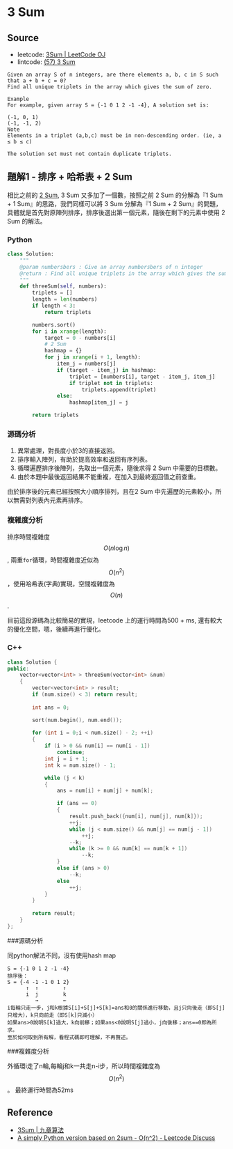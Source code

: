 # 3 Sum

## Source

- leetcode: [3Sum | LeetCode OJ](https://leetcode.com/problems/3sum/)
- lintcode: [(57) 3 Sum](http://www.lintcode.com/en/problem/3-sum/)

```
Given an array S of n integers, are there elements a, b, c in S such that a + b + c = 0?
Find all unique triplets in the array which gives the sum of zero.

Example
For example, given array S = {-1 0 1 2 -1 -4}, A solution set is:

(-1, 0, 1)
(-1, -1, 2)
Note
Elements in a triplet (a,b,c) must be in non-descending order. (ie, a ≤ b ≤ c)

The solution set must not contain duplicate triplets.
```

## 題解1 - 排序 + 哈希表 + 2 Sum

相比之前的 [2 Sum](http://algorithm.yuanbin.me/zh-cn/integer_array/2_sum.html), 3 Sum 又多加了一個數，按照之前 2 Sum 的分解為『1 Sum + 1 Sum』的思路，我們同樣可以將 3 Sum 分解為『1 Sum + 2 Sum』的問題，具體就是首先對原陣列排序，排序後選出第一個元素，隨後在剩下的元素中使用 2 Sum 的解法。

### Python

```python
class Solution:
    """
    @param numbersbers : Give an array numbersbers of n integer
    @return : Find all unique triplets in the array which gives the sum of zero.
    """
    def threeSum(self, numbers):
        triplets = []
        length = len(numbers)
        if length < 3:
            return triplets

        numbers.sort()
        for i in xrange(length):
            target = 0 - numbers[i]
            # 2 Sum
            hashmap = {}
            for j in xrange(i + 1, length):
                item_j = numbers[j]
                if (target - item_j) in hashmap:
                    triplet = [numbers[i], target - item_j, item_j]
                    if triplet not in triplets:
                        triplets.append(triplet)
                else:
                    hashmap[item_j] = j

        return triplets
```

### 源碼分析

1. 異常處理，對長度小於3的直接返回。
2. 排序輸入陣列，有助於提高效率和返回有序列表。
3. 循環遍歷排序後陣列，先取出一個元素，隨後求得 2 Sum 中需要的目標數。
4. 由於本題中最後返回結果不能重複，在加入到最終返回值之前查重。

由於排序後的元素已經按照大小順序排列，且在2 Sum 中先遍歷的元素較小，所以無需對列表內元素再排序。

### 複雜度分析

排序時間複雜度 $$O(n \log n)$$, 兩重`for`循環，時間複雜度近似為 $$O(n^2)$$，使用哈希表(字典)實現，空間複雜度為 $$O(n)$$.

目前這段源碼為比較簡易的實現，leetcode 上的運行時間為500 + ms, 還有較大的優化空間，嗯，後續再進行優化。

### C++ 
```c++
class Solution {
public:
    vector<vector<int> > threeSum(vector<int> &num) 
    {
        vector<vector<int> > result;
        if (num.size() < 3) return result;
        
        int ans = 0;

        sort(num.begin(), num.end());
        
        for (int i = 0;i < num.size() - 2; ++i)
        {
            if (i > 0 && num[i] == num[i - 1])  
                continue;
            int j = i + 1;
            int k = num.size() - 1;

            while (j < k)
            {
                ans = num[i] + num[j] + num[k];

                if (ans == 0)
                {
                    result.push_back({num[i], num[j], num[k]});
                    ++j;
                    while (j < num.size() && num[j] == num[j - 1])
                        ++j;
                    --k;
                    while (k >= 0 && num[k] == num[k + 1])
                        --k;
                }
                else if (ans > 0) 
                    --k;
                else 
                    ++j;
            }
        }
        
        return result;
    }
};
```
###源碼分析

同python解法不同，沒有使用hash map
```
S = {-1 0 1 2 -1 -4}
排序後：
S = {-4 -1 -1 0 1 2}
      ↑  ↑        ↑
      i  j        k
         →        ←
i每輪只走一步，j和k根據S[i]+S[j]+S[k]=ans和0的關係進行移動，且j只向後走（即S[j]只增大），k只向前走（即S[k]只減小）
如果ans>0說明S[k]過大，k向前移；如果ans<0說明S[j]過小，j向後移；ans==0即為所求。
至於如何取到所有解，看程式碼即可理解，不再贅述。
```
###複雜度分析

外循環i走了n輪,每輪j和k一共走n-i步，所以時間複雜度為$$O(n^2)$$。
最終運行時間為52ms
## Reference

- [3Sum | 九章算法](http://www.jiuzhang.com/solutions/3sum/)
- [A simply Python version based on 2sum - O(n^2) - Leetcode Discuss](https://leetcode.com/discuss/32455/a-simply-python-version-based-on-2sum-o-n-2)
